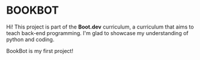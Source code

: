 # BOOKBOT

Hi! This project is part of the **Boot.dev** curriculum, a curriculum that aims to teach back-end programming. I'm glad to showcase my understanding of python and coding.

BookBot is my first project!